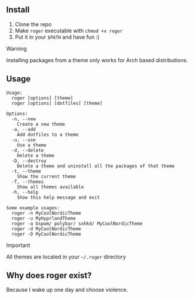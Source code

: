 ## Install
1. Clone the repo
2. Make `roger` executable with `chmod +x roger`
3. Put it in your `$PATH` and have fun :)

> [!WARNING]  
> Installing packages from a theme only works for Arch based distributions.

## Usage
```
Usage:
  roger [options] [theme]
  roger [options] [dotfiles] [theme]

Options:
  -n, --new
    Create a new theme
  -a, --add
    Add dotfiles to a theme
  -u, --use
    Use a theme
  -d, --delete
    Delete a theme
  -D, --destroy
    Delete a theme and uninstall all the packages of that theme
  -t, --theme
    Show the current theme
  -T, --themes
    Show all themes available
  -h, --help
    Show this help message and exit

Some example usages:
  roger -n MyCoolNordicTheme
  roger -u MyHyprlandTheme
  roger -a bspwm/ polybar/ sxhkd/ MyCoolNordicTheme
  roger -d MyCoolNordicTheme
  roger -D MyCoolNordicTheme
```

> [!IMPORTANT]  
> All themes are located in your `~/.roger` directory

## Why does roger exist?
Because I wake up one day and choose violence.
